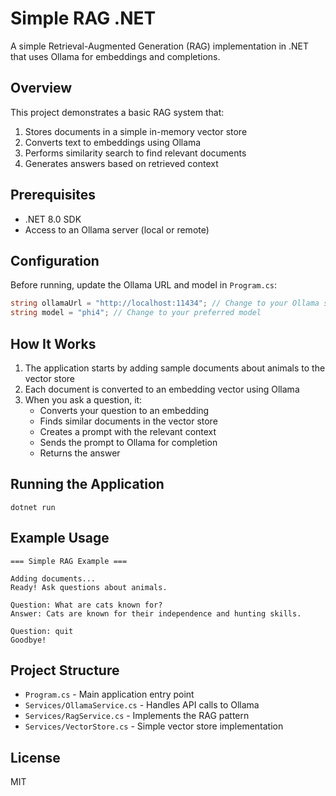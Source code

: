 # Simple RAG .NET

A simple Retrieval-Augmented Generation (RAG) implementation in .NET that uses Ollama for embeddings and completions.

## Overview

This project demonstrates a basic RAG system that:

1. Stores documents in a simple in-memory vector store
2. Converts text to embeddings using Ollama
3. Performs similarity search to find relevant documents
4. Generates answers based on retrieved context

## Prerequisites

- .NET 8.0 SDK
- Access to an Ollama server (local or remote)

## Configuration

Before running, update the Ollama URL and model in `Program.cs`:

```csharp
string ollamaUrl = "http://localhost:11434"; // Change to your Ollama server URL
string model = "phi4"; // Change to your preferred model
```

## How It Works

1. The application starts by adding sample documents about animals to the vector store
2. Each document is converted to an embedding vector using Ollama
3. When you ask a question, it:
   - Converts your question to an embedding
   - Finds similar documents in the vector store
   - Creates a prompt with the relevant context
   - Sends the prompt to Ollama for completion
   - Returns the answer

## Running the Application

```
dotnet run
```

## Example Usage

```
=== Simple RAG Example ===

Adding documents...
Ready! Ask questions about animals.

Question: What are cats known for?
Answer: Cats are known for their independence and hunting skills.

Question: quit
Goodbye!
```

## Project Structure

- `Program.cs` - Main application entry point
- `Services/OllamaService.cs` - Handles API calls to Ollama
- `Services/RagService.cs` - Implements the RAG pattern
- `Services/VectorStore.cs` - Simple vector store implementation

## License

MIT 
